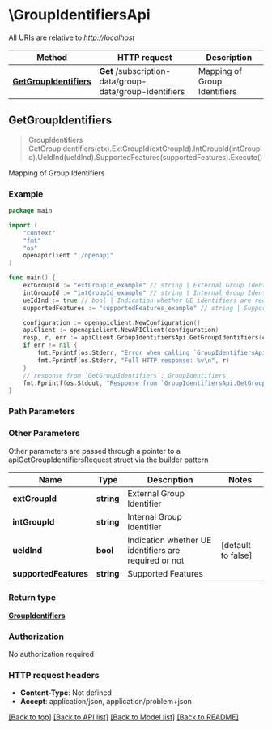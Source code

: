 # \GroupIdentifiersApi

All URIs are relative to *http://localhost*

Method | HTTP request | Description
------------- | ------------- | -------------
[**GetGroupIdentifiers**](GroupIdentifiersApi.md#GetGroupIdentifiers) | **Get** /subscription-data/group-data/group-identifiers | Mapping of Group Identifiers



## GetGroupIdentifiers

> GroupIdentifiers GetGroupIdentifiers(ctx).ExtGroupId(extGroupId).IntGroupId(intGroupId).UeIdInd(ueIdInd).SupportedFeatures(supportedFeatures).Execute()

Mapping of Group Identifiers

### Example

```go
package main

import (
    "context"
    "fmt"
    "os"
    openapiclient "./openapi"
)

func main() {
    extGroupId := "extGroupId_example" // string | External Group Identifier (optional)
    intGroupId := "intGroupId_example" // string | Internal Group Identifier (optional)
    ueIdInd := true // bool | Indication whether UE identifiers are required or not (optional) (default to false)
    supportedFeatures := "supportedFeatures_example" // string | Supported Features (optional)

    configuration := openapiclient.NewConfiguration()
    apiClient := openapiclient.NewAPIClient(configuration)
    resp, r, err := apiClient.GroupIdentifiersApi.GetGroupIdentifiers(context.Background()).ExtGroupId(extGroupId).IntGroupId(intGroupId).UeIdInd(ueIdInd).SupportedFeatures(supportedFeatures).Execute()
    if err != nil {
        fmt.Fprintf(os.Stderr, "Error when calling `GroupIdentifiersApi.GetGroupIdentifiers``: %v\n", err)
        fmt.Fprintf(os.Stderr, "Full HTTP response: %v\n", r)
    }
    // response from `GetGroupIdentifiers`: GroupIdentifiers
    fmt.Fprintf(os.Stdout, "Response from `GroupIdentifiersApi.GetGroupIdentifiers`: %v\n", resp)
}
```

### Path Parameters



### Other Parameters

Other parameters are passed through a pointer to a apiGetGroupIdentifiersRequest struct via the builder pattern


Name | Type | Description  | Notes
------------- | ------------- | ------------- | -------------
 **extGroupId** | **string** | External Group Identifier | 
 **intGroupId** | **string** | Internal Group Identifier | 
 **ueIdInd** | **bool** | Indication whether UE identifiers are required or not | [default to false]
 **supportedFeatures** | **string** | Supported Features | 

### Return type

[**GroupIdentifiers**](GroupIdentifiers.md)

### Authorization

No authorization required

### HTTP request headers

- **Content-Type**: Not defined
- **Accept**: application/json, application/problem+json

[[Back to top]](#) [[Back to API list]](../README.md#documentation-for-api-endpoints)
[[Back to Model list]](../README.md#documentation-for-models)
[[Back to README]](../README.md)

